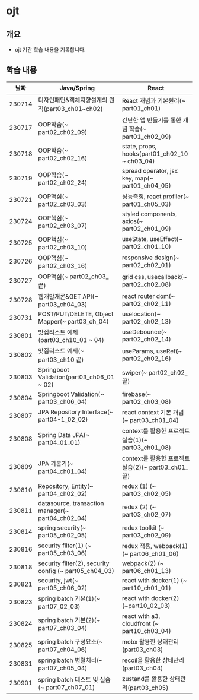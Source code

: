 # ojt
## 개요
- ojt 기간 학습 내용을 기록합니다.


## 학습 내용
|날짜|Java/Spring|React|
|:---:|---|---|
|230714|디자인패턴&객체지향설계의 원칙(part03_ch01~ch02)|React 개념과 기본원리(~ part01_ch01)|
|230717|OOP학습(~ part02_ch02_09)|간단한 앱 만들기를 통한 개념 학습(~ part01_ch02_09)|
|230718|OOP학습(~ part02_ch02_16)|state, props, hooks(part01_ch02_10 ~ ch03_04)|
|230719|OOP학습(~ part02_ch02_24)|spread operator, jsx key, map(~ part01_ch04_05)|
|230721|OOP핵심(~ part02_ch03_03)|성능측정, react profiler(~ part01_ch05_03)|
|230724|OOP핵심(~ part02_ch03_07)|styled components, axios(~ part02_ch01_09)|
|230725|OOP핵심(~ part02_ch03_10)|useState, useEffect(~ part02_ch01_10)|
|230726|OOP핵심(~ part02_ch03_16)|responsive design(~ part02_ch02_01)|
|230727|OOP핵심(~ part02_ch03_끝)|grid css, usecallback(~ part02_ch02_08)|
|230728|웹개발개론&GET API(~ part03_ch04_03)|react router dom(~ part02_ch02_11)|
|230731|POST/PUT/DELETE, Object Mapper(~ part03_ch_04)|uselocation(~ part02_ch02_13)|
|230801|맛집리스트 예제(part03_ch10_01 ~ 04)|useDebounce(~ part02_ch02_14)|
|230802|맛집리스트 예제(~ part03_ch10 끝)|useParams, useRef(~ part02_ch02_16)|
|230803|Springboot Validation(part03_ch06_01 ~ 02)|swiper(~ part02_ch02_끝)|
|230804|Springboot Validation(~ part03_ch06_04)|firebase(~ part02_ch03_08)|
|230807|JPA Repository Interface(~ part04-1_02_02)|react context 기본 개념(~ part03_ch01_04)|
|230808|Spring Data JPA(~ part04_01_01)|context를 활용한 프로젝트 실습(1)(~ part03_ch01_08)|
|230809|JPA 기본기(~ part04_ch01_04)|context를 활용한 프로젝트 실습(2)(~ part03_ch01_끝)|
|230810|Repository, Entity(~ part04_ch02_02)|redux (1) (~ part03_ch02_05)|
|230811|datasource, transaction manager(~ part04_ch02_04)|redux (2) (~ part03_ch02_07)|
|230814|spring security(~ part05_ch02_05)|redux toolkit (~ part03_ch02_09)|
|230816|security filter(1) (~ part05_ch03_06)|redux 적용, webpack(1) (~ part06_ch01_06)|
|230818|security filter(2), security config (~ part05_ch04_03)|webpack(2) (~ part06_ch01_13)|
|230821|security, jwt(~ part05_ch06_02)|react with docker(1) (~ part10_ch01_01)|
|230823|spring batch 기본(1)(~ part07_02_03)|react with docker(2) (~part10_02_03)|
|230824|spring batch 기본(2)(~ part07_ch03_04)|react with a3, cloudfront (~ part10_ch03_04)|
|230825|spring batch 구성요소(~ part07_ch04_06) |mobx 활용한 상태관리(part03_ch03)|
|230831|spring batch 병렬처리(~ part07_ch05_04) |recoil을 활용한 상태관리(part03_ch04)|
|230901|spring batch 테스트 및 실습(~ part07_ch07_01) |zustand를 활용한 상태관리(part03_ch05)|
